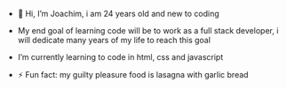 - 👋 Hi, I’m Joachim, i am 24 years old and new to coding
- My end goal of learning code will be to work as a full stack developer, i will dedicate many years of my life to reach this goal
- I’m currently learning to code in html, css and javascript
  
- ⚡ Fun fact: my guilty pleasure food is lasagna with garlic bread

<!---
Dontosquare/Dontosquare is a ✨ special ✨ repository because its `README.md` (this file) appears on your GitHub profile.
You can click the Preview link to take a look at your changes.
--->
